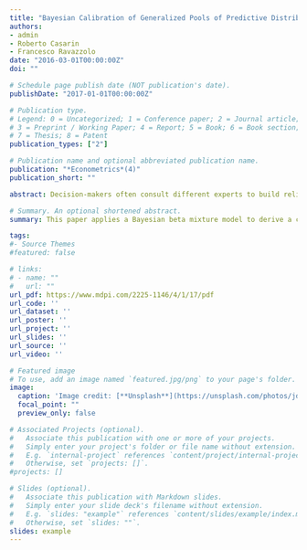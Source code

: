 ```yaml
---
title: "Bayesian Calibration of Generalized Pools of Predictive Distributions"
authors:
- admin
- Roberto Casarin
- Francesco Ravazzolo
date: "2016-03-01T00:00:00Z"
doi: ""

# Schedule page publish date (NOT publication's date).
publishDate: "2017-01-01T00:00:00Z"

# Publication type.
# Legend: 0 = Uncategorized; 1 = Conference paper; 2 = Journal article;
# 3 = Preprint / Working Paper; 4 = Report; 5 = Book; 6 = Book section;
# 7 = Thesis; 8 = Patent
publication_types: ["2"]

# Publication name and optional abbreviated publication name.
publication: "*Econometrics*(4)"
publication_short: ""

abstract: Decision-makers often consult different experts to build reliable forecasts on variables of interest. Combining more opinions and calibrating them to maximize the forecast accuracy is consequently a crucial issue in several economic problems. This paper applies a Bayesian beta mixture model to derive a combined and calibrated density function using random calibration functionals and random combination weights. In particular, it compares the application of linear, harmonic and logarithmic pooling in the Bayesian combination approach. The three combination schemes, i.e., linear, harmonic and logarithmic, are studied in simulation examples with multimodal densities and an empirical application with a large database of stock data. All of the experiments show that in a beta mixture calibration framework, the three combination schemes are substantially equivalent, achieving calibration, and no clear preference for one of them appears. The financial application shows that the linear pooling together with beta mixture calibration achieves the best results in terms of calibrated forecast. 

# Summary. An optional shortened abstract.
summary: This paper applies a Bayesian beta mixture model to derive a combined and calibrated density function using random calibration functionals and random combination weights.

tags:
#- Source Themes
#featured: false

# links:
# - name: ""
#   url: ""
url_pdf: https://www.mdpi.com/2225-1146/4/1/17/pdf
url_code: ''
url_dataset: ''
url_poster: ''
url_project: ''
url_slides: ''
url_source: ''
url_video: ''

# Featured image
# To use, add an image named `featured.jpg/png` to your page's folder. 
image:
  caption: 'Image credit: [**Unsplash**](https://unsplash.com/photos/jdD8gXaTZsc)'
  focal_point: ""
  preview_only: false

# Associated Projects (optional).
#   Associate this publication with one or more of your projects.
#   Simply enter your project's folder or file name without extension.
#   E.g. `internal-project` references `content/project/internal-project/index.md`.
#   Otherwise, set `projects: []`.
#projects: []

# Slides (optional).
#   Associate this publication with Markdown slides.
#   Simply enter your slide deck's filename without extension.
#   E.g. `slides: "example"` references `content/slides/example/index.md`.
#   Otherwise, set `slides: ""`.
slides: example
---
```



